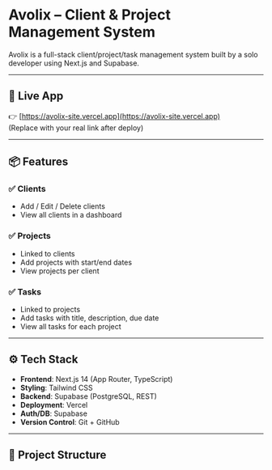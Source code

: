 # Avolix – Client & Project Management System

Avolix is a full-stack client/project/task management system built by a solo developer using Next.js and Supabase.

---

## 🚀 Live App

👉 [https://avolix-site.vercel.app](https://avolix-site.vercel.app)  
(Replace with your real link after deploy)

---

## 📦 Features

### ✅ Clients

- Add / Edit / Delete clients
- View all clients in a dashboard

### ✅ Projects

- Linked to clients
- Add projects with start/end dates
- View projects per client

### ✅ Tasks

- Linked to projects
- Add tasks with title, description, due date
- View all tasks for each project

---

## ⚙️ Tech Stack

- **Frontend**: Next.js 14 (App Router, TypeScript)
- **Styling**: Tailwind CSS
- **Backend**: Supabase (PostgreSQL, REST)
- **Deployment**: Vercel
- **Auth/DB**: Supabase
- **Version Control**: Git + GitHub

---

## 📁 Project Structure
